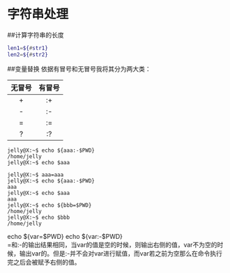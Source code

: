 字符串处理
==========
##计算字符串的长度
```bash
len1=${#str1}
len2=${#str2}
```

##变量替换
依据有冒号和无冒号我将其分为两大类：

|无冒号|有冒号|
|:---:|:-----:
|+|:+
|-|:-
|=|:=
|?|:?

```
jelly@X:~$ echo ${aaa:-$PWD}
/home/jelly
jelly@X:~$ echo $aaa

jelly@X:~$ aaa=aaa
jelly@X:~$ echo ${aaa:-$PWD}
aaa
jelly@X:~$ echo $aaa
aaa
jelly@X:~$ echo ${bbb=$PWD}
/home/jelly
jelly@X:~$ echo $bbb
/home/jelly
```
echo ${var=$PWD} echo ${var:-$PWD}  
=和:-的输出结果相同，当var的值是空的时候，则输出右侧的值，var不为空的时候，输出var的。但是:-并不会对var进行赋值，而var若之前为空那么在命令执行完之后会被赋予右侧的值。

